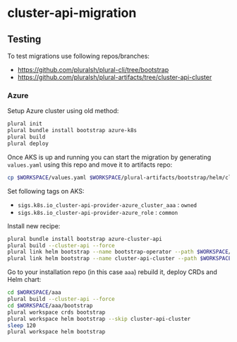 # cluster-api-migration

## Testing

To test migrations use following repos/branches:

- <https://github.com/pluralsh/plural-cli/tree/bootstrap>
- <https://github.com/pluralsh/plural-artifacts/tree/cluster-api-cluster>

### Azure

Setup Azure cluster using old method:

```sh
plural init
plural bundle install bootstrap azure-k8s
plural build
plural deploy
```

Once AKS is up and running you can start the migration by generating `values.yaml` using this repo and move it to artifacts repo:

```sh
cp $WORKSPACE/values.yaml $WORKSPACE/plural-artifacts/bootstrap/helm/cluster-api-cluster/
```

Set following tags on AKS:

- `sigs.k8s.io_cluster-api-provider-azure_cluster_aaa` : `owned`
- `sigs.k8s.io_cluster-api-provider-azure_role` : `common`

Install new recipe:

```sh
plural bundle install bootstrap azure-cluster-api
plural build --cluster-api --force
plural link helm bootstrap --name bootstrap-operator --path $WORKSPACE/plural-artifacts/bootstrap/helm/bootstrap-operator/
plural link helm bootstrap --name cluster-api-cluster --path $WORKSPACE/plural-artifacts/bootstrap/helm/cluster-api-cluster/
```

Go to your installation repo (in this case `aaa`) rebuild it, deploy CRDs and Helm chart:

```sh
cd $WORKSPACE/aaa
plural build --cluster-api --force
cd $WORKSPACE/aaa/bootstrap
plural workspace crds bootstrap
plural workspace helm bootstrap --skip cluster-api-cluster
sleep 120
plural workspace helm bootstrap
```
